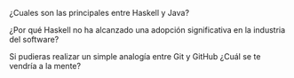 ¿Cuales son las principales entre Haskell y Java?

¿Por qué Haskell no ha alcanzado una adopción significativa en
la industria del software?

Si pudieras realizar un simple analogía entre Git y GitHub
¿Cuál se te vendría a la mente?
